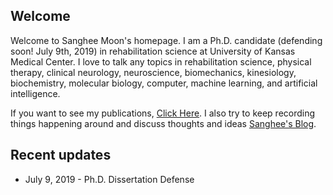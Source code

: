 ## Welcome

Welcome to Sanghee Moon's homepage. I am a Ph.D. candidate (defending soon! July 9th, 2019) in rehabilitation science at University of Kansas Medical Center. I love to talk any topics in rehabilitation science, physical therapy, clinical neurology, neuroscience, biomechanics, kinesiology, biochemistry, molecular biology, computer, machine learning, and artificial intelligence.

If you want to see my publications, [Click Here](./posts/index_example.md). I also try to keep recording things happening around and discuss thoughts and ideas [Sanghee's Blog](./posts/index_example.md).

## Recent updates

* July 9, 2019 - Ph.D. Dissertation Defense
